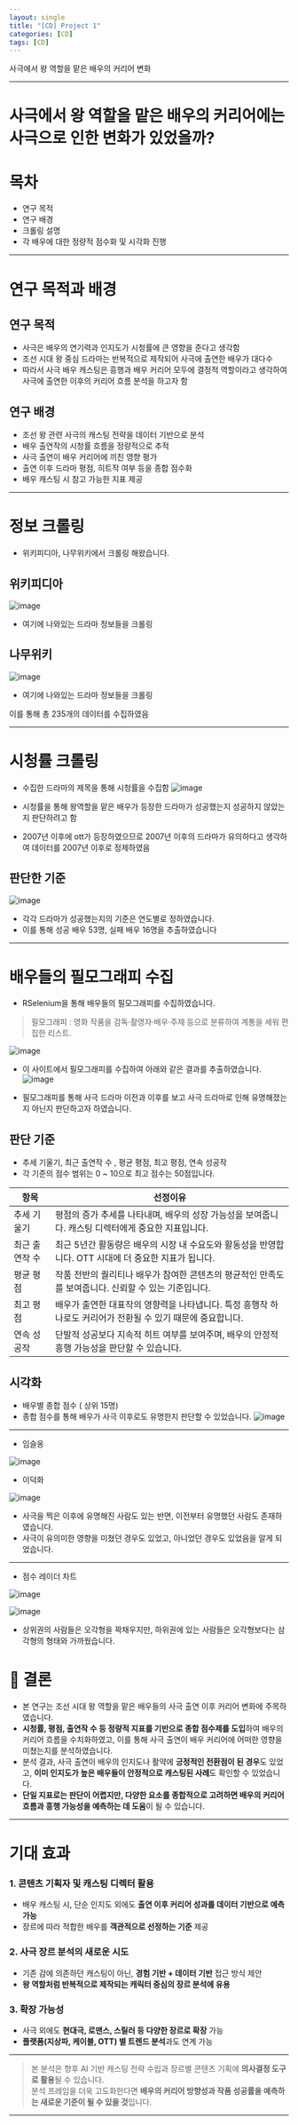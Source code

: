 ```yaml
---
layout: single
title: "[CD] Project 1"
categories: [CD]
tags: [CD]
---
```


사극에서 왕 역할을 맡은 배우의 커리어 변화

---
# 사극에서 왕 역할을 맡은 배우의 커리어에는 사극으로 인한 변화가 있었을까?

# 목차 

- 연구 목적
- 연구 배경
- 크롤링 설명
- 각 배우에 대한 정량적 점수화 및 시각화 진행

---

# 연구 목적과 배경

## 연구 목적
- 사극은 배우의 연기력과 인지도가 시청률에 큰 영향을 준다고 생각함
- 조선 시대 왕 중심 드라마는 반복적으로 제작되어 사극에 출연한 배우가 대다수
- 따라서 사극 배우 캐스팅은 흥행과 배우 커리어 모두에 결정적 역할이라고 생각하여 사극에 출연한 이후의 커리어 흐름 분석을 하고자 함

## 연구 배경
- 조선 왕 관련 사극의 캐스팅 전략을 데이터 기반으로 분석
- 배우 출연작의 시청률 흐름을 정량적으로 추적
- 사극 출연이 배우 커리어에 끼친 영향 평가
- 출연 이후 드라마 평점, 히트작 여부 등을 종합 점수화
- 배우 캐스팅 시 참고 가능한 지표 제공

---

# 정보 크롤링
- 위키피디아, 나무위키에서 크롤링 해왔습니다.

## 위키피디아
![image](https://github.com/user-attachments/assets/a4235087-d637-4fb1-9647-77b2ae512a7d)

- 여기에 나와있는 드라마 정보들을 크롤링

## 나무위키
![image](https://github.com/user-attachments/assets/3fc3733e-4d48-4ec9-844c-a745d67b0b4e)

- 여기에 나와있는 드라마 정보들을 크롤링

이를 통해 총 235개의 데이터를 수집하였음

---

# 시청률 크롤링
- 수집한 드라마의 제목을 통해 시청률을 수집함
  ![image](https://github.com/user-attachments/assets/e9631bdd-842a-465d-81b9-386d361bda7d)

- 시청률을 통해 왕역할을 맡은 배우가 등장한 드라마가 성공했는지 성공하지 않았는지 판단하려고 함
- 2007년 이후에 ott가 등장하였으므로 2007년 이후의 드라마가 유의하다고 생각하여 데이터를 2007년 이후로 정제하였음

## 판단한 기준
![image](https://github.com/user-attachments/assets/fe3386ea-f1de-4aab-a786-22860a58282a)

- 각각 드라마가 성공했는지의 기준은 연도별로 정하였습니다.
- 이를 통해 성공 배우 53명, 실패 배우 16명을 추출하였습니다

 ---

# 배우들의 필모그래피 수집
- RSelenium을 통해 배우들의 필모그래피를 수집하였습니다. 

> 필모그래피 : 영화 작품을 감독·촬영자·배우·주제 등으로 분류하여 계통을 세워 편집한 리스트.

![image](https://github.com/user-attachments/assets/f62518fb-5830-48a5-bec3-b016240e249c)

- 이 사이트에서 필모그래피를 수집하여 아래와 같은 결과를 추출하였습니다.
![image](https://github.com/user-attachments/assets/facbdf2c-6511-40c4-b8ab-579b1085a682)

- 필모그래피를 통해 사극 드라마 이전과 이후를 보고 사극 드라마로 인해 유명해졌는지 아닌지 판단하고자 하였습니다.

## 판단 기준
- 추세 기울기, 최근 출연작 수 , 평균 평점, 최고 평점, 연속 성공작
- 각 기준의 점수 범위는 0 ~ 10으로 최고 점수는 50점입니다.

|항목|선정이유|
|---|---|
|추세 기울기	|평점의 증가 추세를 나타내며, 배우의 성장 가능성을 보여줍니다. 캐스팅 디렉터에게 중요한 지표입니다.|
|최근 출연작 수|	최근 5년간 활동량은 배우의 시장 내 수요도와 활동성을 반영합니다. OTT 시대에 더 중요한 지표가 됩니다.|
|평균 평점	|작품 전반의 퀄리티나 배우가 참여한 콘텐츠의 평균적인 만족도를 보여줍니다. 신뢰할 수 있는 기준입니다.|
|최고 평점|	배우가 출연한 대표작의 영향력을 나타냅니다. 특정 흥행작 하나로도 커리어가 전환될 수 있기 때문에 중요합니다.|
|연속 성공작|	단발적 성공보다 지속적 히트 여부를 보여주며, 배우의 안정적 흥행 가능성을 판단할 수 있습니다.|

## 시각화
- 배우별 종합 점수 ( 상위 15명)
- 종합 점수를 통해 배우가 사극 이후로도 유명한지 판단할 수 있었습니다.
![image](https://github.com/user-attachments/assets/e6fffd4a-fca8-4ea3-a9c6-cc8cf06a3ad7)

---

- 임슬옹
  
![image](https://github.com/user-attachments/assets/f2e2ea06-18a5-4977-8c80-9f0b98ab0d9e)

- 이덕화

![image](https://github.com/user-attachments/assets/8cef7620-b9d7-4656-8bfb-c8d1f713ae23)

- 사극을 찍은 이후에 유명해진 사람도 있는 반면, 이전부터 유명했던 사람도 존재하였습니다.
- 사극이 유의미한 영향을 미쳤던 경우도 있었고, 아니었던 경우도 있었음을 알게 되었습니다.

---

- 점수 레이더 차트

![image](https://github.com/user-attachments/assets/95345af5-25a2-46fd-b229-b3abcaafe98f)

![image](https://github.com/user-attachments/assets/1ca8ad79-ebdb-4522-a65d-b66b94d9767f)


- 상위권의 사람들은 오각형을 꽉채우지만, 하위권에 있는 사람들은 오각형보다는 삼각형의 형태와 가까웠습니다.

# 📌 결론

- 본 연구는 조선 시대 왕 역할을 맡은 배우들의 사극 출연 이후 커리어 변화에 주목하였습니다.  
- **시청률, 평점, 출연작 수 등 정량적 지표를 기반으로 종합 점수제를 도입**하여 배우의 커리어 흐름을 수치화하였고, 이를 통해 사극 출연이 배우 커리어에 어떠한 영향을 미쳤는지를 분석하였습니다.
- 분석 결과, 사극 출연이 배우의 인지도나 활약에 **긍정적인 전환점이 된 경우**도 있었고, **이미 인지도가 높은 배우들이 안정적으로 캐스팅된 사례**도 확인할 수 있었습니다.
- **단일 지표로는 판단이 어렵지만, 다양한 요소를 종합적으로 고려하면 배우의 커리어 흐름과 흥행 가능성을 예측하는 데 도움**이 될 수 있습니다.

---

# 기대 효과

### 1. **콘텐츠 기획자 및 캐스팅 디렉터 활용**
- 배우 캐스팅 시, 단순 인지도 외에도 **출연 이후 커리어 성과를 데이터 기반으로 예측 가능**  
- 장르에 따라 적합한 배우를 **객관적으로 선정하는 기준** 제공

### 2. **사극 장르 분석의 새로운 시도**
- 기존 감에 의존하던 캐스팅이 아닌, **경험 기반 + 데이터 기반** 접근 방식 제안  
- **왕 역할처럼 반복적으로 제작되는 캐릭터 중심의 장르 분석에 유용**

### 3. **확장 가능성**
- 사극 외에도 **현대극, 로맨스, 스릴러 등 다양한 장르로 확장** 가능  
- **플랫폼(지상파, 케이블, OTT) 별 트렌드 분석**과도 연계 가능

---

>  본 분석은 향후 AI 기반 캐스팅 전략 수립과 장르별 콘텐츠 기획에 **의사결정 도구로 활용**될 수 있습니다.  
> 분석 프레임을 더욱 고도화한다면 **배우의 커리어 방향성과 작품 성공률을 예측하는 새로운 기준이 될 수 있을 것**입니다.

---


